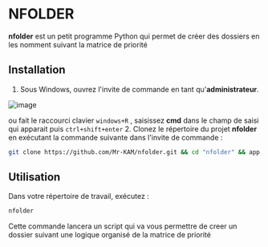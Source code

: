 # NFOLDER

**nfolder** est un petit programme Python qui permet de créer des dossiers en les nomment suivant la matrice de priorité

## Installation

1. Sous Windows, ouvrez l'invite de commande en tant qu'**administrateur**.

![image](https://user-images.githubusercontent.com/67423679/191192653-26d3975a-63fb-41ad-b64e-45f7269342c5.png)

ou fait le raccourci clavier `windows+R` , saisissez **cmd** dans le champ de saisi qui apparait puis `ctrl+shift+enter`
2. Clonez le répertoire du projet **nfolder** en exécutant la commande suivante dans l'invite de commande :

```bash
git clone https://github.com/Mr-KAM/nfolder.git && cd "nfolder" && app.bat
```

## Utilisation

Dans votre répertoire de travail, exécutez :

```bash 
nfolder
```
Cette commande lancera un script qui va vous permettre de creer un dossier suivant une logique organisé de la matrice de priorité